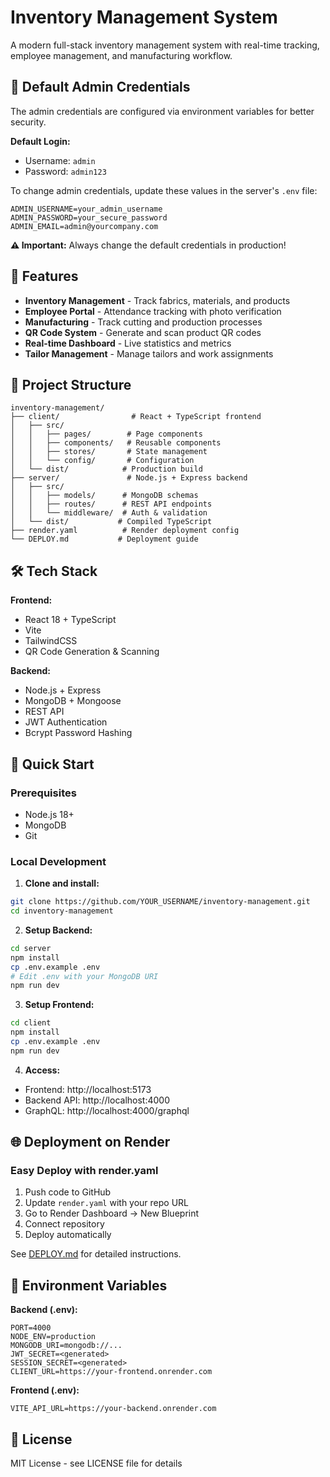 # Inventory Management System

A modern full-stack inventory management system with real-time tracking, employee management, and manufacturing workflow.

## 🔐 Default Admin Credentials

The admin credentials are configured via environment variables for better security.

**Default Login:**
- Username: `admin`
- Password: `admin123`

To change admin credentials, update these values in the server's `.env` file:
```env
ADMIN_USERNAME=your_admin_username
ADMIN_PASSWORD=your_secure_password
ADMIN_EMAIL=admin@yourcompany.com
```

**⚠️ Important:** Always change the default credentials in production!

## 🚀 Features

- **Inventory Management** - Track fabrics, materials, and products
- **Employee Portal** - Attendance tracking with photo verification
- **Manufacturing** - Track cutting and production processes
- **QR Code System** - Generate and scan product QR codes
- **Real-time Dashboard** - Live statistics and metrics
- **Tailor Management** - Manage tailors and work assignments

## 📁 Project Structure

```
inventory-management/
├── client/                # React + TypeScript frontend
│   ├── src/
│   │   ├── pages/        # Page components
│   │   ├── components/   # Reusable components
│   │   ├── stores/       # State management
│   │   └── config/       # Configuration
│   └── dist/            # Production build
├── server/               # Node.js + Express backend
│   ├── src/
│   │   ├── models/      # MongoDB schemas
│   │   ├── routes/      # REST API endpoints
│   │   └── middleware/  # Auth & validation
│   └── dist/           # Compiled TypeScript
├── render.yaml          # Render deployment config
└── DEPLOY.md           # Deployment guide
```

## 🛠️ Tech Stack

**Frontend:**
- React 18 + TypeScript
- Vite
- TailwindCSS
- QR Code Generation & Scanning

**Backend:**
- Node.js + Express
- MongoDB + Mongoose
- REST API
- JWT Authentication
- Bcrypt Password Hashing

## 🚀 Quick Start

### Prerequisites
- Node.js 18+
- MongoDB
- Git

### Local Development

1. **Clone and install:**
```bash
git clone https://github.com/YOUR_USERNAME/inventory-management.git
cd inventory-management
```

2. **Setup Backend:**
```bash
cd server
npm install
cp .env.example .env
# Edit .env with your MongoDB URI
npm run dev
```

3. **Setup Frontend:**
```bash
cd client
npm install
cp .env.example .env
npm run dev
```

4. **Access:**
- Frontend: http://localhost:5173
- Backend API: http://localhost:4000
- GraphQL: http://localhost:4000/graphql

## 🌐 Deployment on Render

### Easy Deploy with render.yaml

1. Push code to GitHub
2. Update `render.yaml` with your repo URL
3. Go to Render Dashboard → New Blueprint
4. Connect repository
5. Deploy automatically

See [DEPLOY.md](./DEPLOY.md) for detailed instructions.

## 🔐 Environment Variables

**Backend (.env):**
```
PORT=4000
NODE_ENV=production
MONGODB_URI=mongodb://...
JWT_SECRET=<generated>
SESSION_SECRET=<generated>
CLIENT_URL=https://your-frontend.onrender.com
```

**Frontend (.env):**
```
VITE_API_URL=https://your-backend.onrender.com
```

## 📝 License

MIT License - see LICENSE file for details
